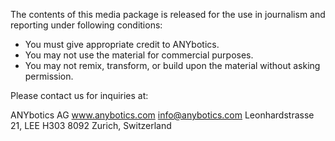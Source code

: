 The contents of this media package is released for the use
in journalism and reporting under following conditions:

- You must give appropriate credit to ANYbotics.
- You may not use the material for commercial purposes.
- You may not remix, transform, or build upon the material
  without asking permission.
  
Please contact us for inquiries at:

ANYbotics AG
www.anybotics.com
info@anybotics.com
Leonhardstrasse 21, LEE H303
8092 Zurich, Switzerland